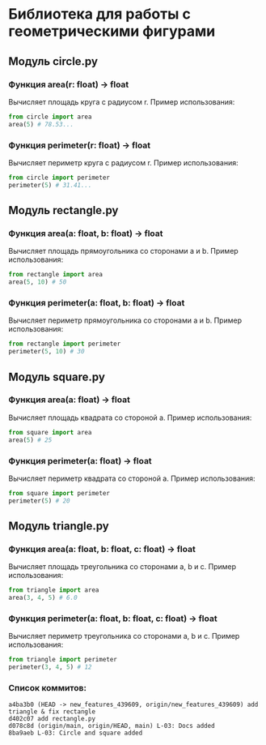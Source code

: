 # Библиотека для работы с геометрическими фигурами

## Модуль circle.py
### Функция area(r: float) -> float
Вычисляет площадь круга с радиусом r. 
Пример использования:
```python
from circle import area
area(5) # 78.53...
```

### Функция perimeter(r: float) -> float
Вычисляет периметр круга с радиусом r.
Пример использования:
```python
from circle import perimeter
perimeter(5) # 31.41...
```

## Модуль rectangle.py
### Функция area(a: float, b: float) -> float
Вычисляет площадь прямоугольника со сторонами a и b.
Пример использования:
```python
from rectangle import area
area(5, 10) # 50
```

### Функция perimeter(a: float, b: float) -> float
Вычисляет периметр прямоугольника со сторонами a и b.
Пример использования:
```python
from rectangle import perimeter
perimeter(5, 10) # 30
```

## Модуль square.py
### Функция area(a: float) -> float
Вычисляет площадь квадрата со стороной a.
Пример использования:
```python
from square import area
area(5) # 25
```

### Функция perimeter(a: float) -> float
Вычисляет периметр квадрата со стороной a.
Пример использования:
```python
from square import perimeter
perimeter(5) # 20
```
## Модуль triangle.py
### Функция area(a: float, b: float, c: float) -> float
Вычисляет площадь треугольника со сторонами a, b и c.
Пример использования:
```python
from triangle import area
area(3, 4, 5) # 6.0
```

### Функция perimeter(a: float, b: float, c: float) -> float
Вычисляет периметр треугольника со сторонами a, b и c.
Пример использования:
```python
from triangle import perimeter
perimeter(3, 4, 5) # 12
```

### Список коммитов:
```shell
a4ba3b0 (HEAD -> new_features_439609, origin/new_features_439609) add triangle & fix rectangle
d402c07 add rectangle.py
d078c8d (origin/main, origin/HEAD, main) L-03: Docs added
8ba9aeb L-03: Circle and square added
```